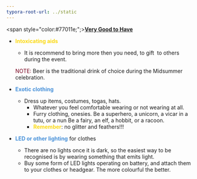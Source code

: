 ```yaml
---
typora-root-url: ../static
---
```


<span style="color:#77011e;";><u>**Very Good to Have**</u></span>  



- <span style="color:#fbd913;">**Intoxicating aids**</span>

  - It is recommend to bring more then you need, to gift  to others during the event.

  <span style="color:#77011e;">NOTE: </span> Beer is the traditional drink of choice during the Midsummer celebration.


- <span style="color:#4891d9;">**Exotic clothing**</span>
  - Dress up items, costumes, togas, hats. 
    - Whatever you feel comfortable wearing or not wearing at all.
    - Furry clothing, onesies. Be a superhero, a unicorn, a vicar in a tutu, or a nun Be a fairy, an elf, a hobbit, or a racoon.
    - <span style="color:#fbd913;">**Remember**</span>: no glitter and feathers!!!
- <span style="color:#4891d9;">**LED or other lighting** </span> for clothes  
  - There are no lights once it is dark, so the easiest way to be recognised is by wearing something that emits light. 
  - Buy some form of LED lights operating on battery, and attach them to your clothes or headgear.  The more colourful the better.


